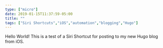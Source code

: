 ```yaml
---
type: ["micro"]
date: 2019-01-15T11:37:59-05:00
title: ""
tags: ["Siri Shortcuts","iOS","automation","blogging","Hugo"]
---
```

Hello World! This is a test of a Siri Shortcut for posting to my new Hugo blog from iOS.
